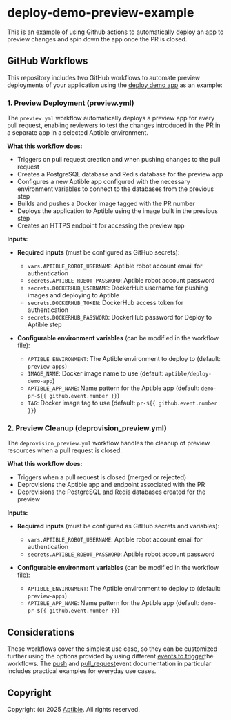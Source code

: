 
# deploy-demo-preview-example

This is an example of using Github actions to automatically deploy an app to preview changes and spin down the app once the PR is closed.

## GitHub Workflows

This repository includes two GitHub workflows to automate preview deployments of your application using the [deploy demo app](https://github.com/aptible/deploy-demo-app) as an example:

### 1. Preview Deployment (preview.yml)

The `preview.yml` workflow automatically deploys a preview app for every pull request, enabling reviewers to test the changes introduced in the PR in a separate app in a selected Aptible environment.

**What this workflow does:**
- Triggers on pull request creation and when pushing changes to the pull request
- Creates a PostgreSQL database and Redis database for the preview app
- Configures a new Aptible app configured with the necessary environment variables to connect to the databases from the previous step
- Builds and pushes a Docker image tagged with the PR number
- Deploys the application to Aptible using the image built in the previous step
- Creates an HTTPS endpoint for accessing the preview app

**Inputs:**
- **Required inputs** (must be configured as GitHub secrets):
  - `vars.APTIBLE_ROBOT_USERNAME`: Aptible robot account email for authentication
  - `secrets.APTIBLE_ROBOT_PASSWORD`: Aptible robot account password
  - `secrets.DOCKERHUB_USERNAME`: DockerHub username for pushing images and deploying to Aptible
  - `secrets.DOCKERHUB_TOKEN`: DockerHub access token for authentication
  - `secrets.DOCKERHUB_PASSWORD`: DockerHub password for Deploy to Aptible step

- **Configurable environment variables** (can be modified in the workflow file):
  - `APTIBLE_ENVIRONMENT`: The Aptible environment to deploy to (default: `preview-apps`)
  - `IMAGE_NAME`: Docker image name to use (default: `aptible/deploy-demo-app`)
  - `APTIBLE_APP_NAME`: Name pattern for the Aptible app (default: `demo-pr-${{ github.event.number }}`)
  - `TAG`: Docker image tag to use (default: `pr-${{ github.event.number }}`)

### 2. Preview Cleanup (deprovision_preview.yml)

The `deprovision_preview.yml` workflow handles the cleanup of preview resources when a pull request is closed.

**What this workflow does:**
- Triggers when a pull request is closed (merged or rejected)
- Deprovisions the Aptible app and endpoint associated with the PR
- Deprovisions the PostgreSQL and Redis databases created for the preview

**Inputs:**
- **Required inputs** (must be configured as GitHub secrets and variables):
  - `vars.APTIBLE_ROBOT_USERNAME`: Aptible robot account email for authentication
  - `secrets.APTIBLE_ROBOT_PASSWORD`: Aptible robot account password

- **Configurable environment variables** (can be modified in the workflow file):
  - `APTIBLE_ENVIRONMENT`: The Aptible environment to deploy to (default: `preview-apps`)
  - `APTIBLE_APP_NAME`: Name pattern for the Aptible app (default: `demo-pr-${{ github.event.number }}`)

## Considerations

These workflows cover the simplest use case, so they can be customized further using the options provided by using different [events to trigger](https://docs.github.com/en/actions/reference/events-that-trigger-workflows)the workflows. The [push](https://docs.github.com/en/actions/reference/events-that-trigger-workflows#push) and [pull_request](https://docs.github.com/en/actions/reference/events-that-trigger-workflows#pull_request)event documentation in particular includes practical examples for everyday use cases.

## Copyright

Copyright (c) 2025 [Aptible](https://www.aptible.com). All rights reserved.
